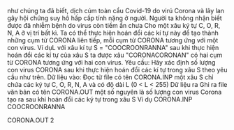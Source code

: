 như chúng ta đã biết, dịch cúm toàn cầu Covid-19 do virú Corona và lây lan gây hội chứng suy hô hấp cấp tính nặng ở người. Người ta không nhận biết được đã nhiễm bệnh do virus còn tiềm ẩn chưa 
Cho một xâu ký tự C, O, R, N, A ở vị trí bất kì. Ta có thể thực hiện hoán đổi các kí tự này để tạo thành những cụm từ CORONA liên tiếp, mỗi cụm từ CORONA tương ứng với một con virus.
Ví dụL với xâu kí tự S = "COOCROONRANNA" sau khi thực hiện hoán đổi các kí tự của xâu S ta được xâu "CORONACORONAN" có hai cụm từ CORONA tương ứng với hai con virus.
Yêu cầu: Hãy xác định số lượng con virus CORONA sau khi thực hiện hoán đổi các kí tự trong xâu S theo yêu cầu như trên.
Dữ liệu vào: Đọc từ file có tên CORONA.INP một xâu S chỉ chứa các ký tự C, O, R, N, A và có độ dài L (0 < L < 255)
Dữ liệu ra Ghi ra file văn bản có tên CORONA.OUT một số nguyên là số lượng con virus Corona tạo ra sau khi hoán đổi các ký tự trong xâu S
Ví dụ
CORONA.INP
COOCROONRANNA

CORONA.OUT
2